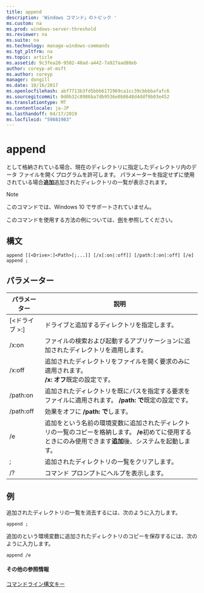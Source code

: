 ```yaml
---
title: append
description: 'Windows コマンド」のトピック '
ms.custom: na
ms.prod: windows-server-threshold
ms.reviewer: na
ms.suite: na
ms.technology: manage-windows-commands
ms.tgt_pltfrm: na
ms.topic: article
ms.assetid: 9c3fea20-9502-40ad-a442-7a927aad88eb
author: coreyp-at-msft
ms.author: coreyp
manager: dongill
ms.date: 10/16/2017
ms.openlocfilehash: abf7713b3fd5bbb6172969ca1cc39cbbbbafafc6
ms.sourcegitcommit: 0d0b32c8986ba7db9536e0b8648d4ddf9b03e452
ms.translationtype: MT
ms.contentlocale: ja-JP
ms.lasthandoff: 04/17/2019
ms.locfileid: "59881983"
---
```

# <a name="append"></a>append



として格納されている場合、現在のディレクトリに指定したディレクトリ内のデータ ファイルを開くプログラムを許可します。 パラメーターを指定せずに使用されている場合**追加**追加されたディレクトリの一覧が表示されます。

> [!NOTE]
> このコマンドでは、Windows 10 でサポートされていません。
>

このコマンドを使用する方法の例については、[例](#BKMK_examples)を参照してください。

## <a name="syntax"></a>構文

```
append [[<Drive>:]<Path>[;...]] [/x[:on|:off]] [/path:[:on|:off] [/e] 
append ;
```

## <a name="parameters"></a>パラメーター

|パラメーター|説明|
|---------|-----------|
|[\<ドライブ >:]<Path>|ドライブと追加するディレクトリを指定します。|
|/x:on|ファイルの検索および起動するアプリケーションに追加されたディレクトリを適用します。|
|/x:off|追加されたディレクトリをファイルを開く要求のみに適用されます。</br>**/x: オフ**既定の設定です。|
|/path:on|追加されたディレクトリを既にパスを指定する要求をファイルに適用されます。 **/path: で**既定の設定です。|
|/path:off|効果をオフに **/path: で**します。|
|/e|追加をという名前の環境変数に追加されたディレクトリの一覧のコピーを格納します。 **/e**初めてに使用するときにのみ使用できます**追加**後、システムを起動します。|
|;|追加されたディレクトリの一覧をクリアします。|
|/?|コマンド プロンプトにヘルプを表示します。|

## <a name="BKMK_examples"></a>例

追加されたディレクトリの一覧を消去するには、次のように入力します。
```
append ;
```
追加のという環境変数に追加されたディレクトリのコピーを保存するには、次のように入力します。
```
append /e
```

#### <a name="additional-references"></a>その他の参照情報

[コマンドライン構文キー](command-line-syntax-key.md)
